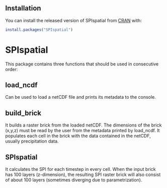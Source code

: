 
<!-- README.md is generated from README.Rmd. Please edit that file -->

## Installation

You can install the released version of SPIspatial from
[CRAN](https://CRAN.R-project.org) with:

``` r
install.packages("SPIspatial")
```

# SPIspatial

This package contains three functions that should be used in consecutive
order:

## load\_ncdf

Can be used to load a netCDF file and prints its metadata to the
console.

## build\_brick

It builds a raster brick from the loaded netCDF. The dimensions of the
brick (x,y,z) must be read by the user from the metadata printed by
load\_ncdf. It populates each cell in the brick with the data contained
in the netCDF, usually precipitation data.

## SPIspatial

It calculates the SPI for each timestep in every cell. When the input
brick has 100 layers (z-dimension), the resulting SPI raster brick will
also consist of about 100 layers (sometimes diverging due to
parametrization).
